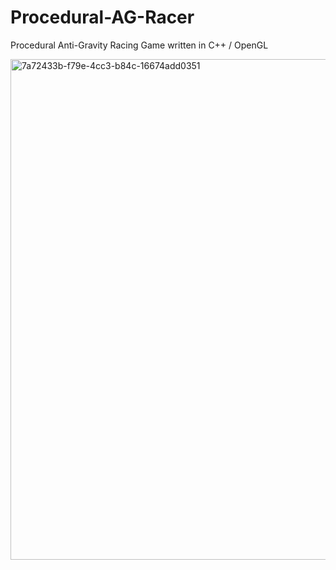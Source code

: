 # Procedural-AG-Racer
Procedural Anti-Gravity Racing Game written in C++ / OpenGL

<img width="1528" height="801" alt="7a72433b-f79e-4cc3-b84c-16674add0351" src="https://github.com/user-attachments/assets/7d197e41-a10e-4ec3-aa18-9a04a4845e7d" />
